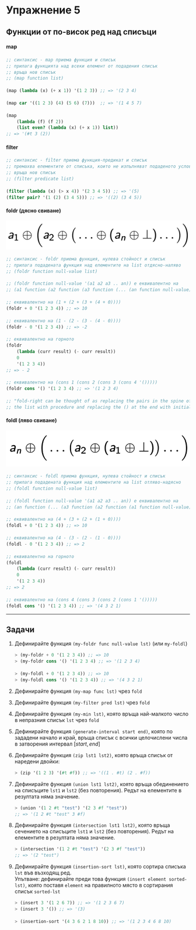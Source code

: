 # Упражнение 5

## Функции от по-висок ред над списъци

#### map

```scheme
;; синтаксис - map приема функция и списък
;; прилага функцията над всеки елемент от подадения списък
;; връща нов списък
;; (map function list)

(map (lambda (x) (+ x 1)) '(1 2 3)) ;; => '(2 3 4)

(map car '((1 2 3) (4) (5 6) (7)))  ;; => '(1 4 5 7)

(map
    (lambda (f) (f 2))
    (list even? (lambda (x) (+ x 1)) list))
;; => '(#t 3 (2))
```

#### filter

```scheme
;; синтаксис - filter приема функция-предикат и списък
;; премахва елементите от списъка, които не изпълняват подаденото условие
;; връща нов списък
;; (filter predicate list)

(filter (lambda (x) (> x 4)) '(2 3 4 5)) ;; => '(5)
(filter pair? '(1 (2) (3 4 5))) ;; => '((2) (3 4 5))
```

#### foldr (дясно свиване)

![foldr](./foldr.png)

```scheme
;; синтаксис - foldr приема функция, нулева стойност и списък
;; прилага подадената функция над елементите на list отдясно-наляво
;; (foldr function null-value list)

;; (foldr function null-value '(a1 a2 a3 .. an)) е еквивалентно на
;; (a1 function (a2 function (a3 function (... (an function null-value)))))

;; еквивалентно на (1 + (2 + (3 + (4 + 0))))
(foldr + 0 '(1 2 3 4)) ;; => 10

;; еквивалентно на (1 - (2 - (3 - (4 - 0))))
(foldr - 0 '(1 2 3 4)) ;; => -2

;; еквивалентно на горното
(foldr
    (lambda (curr result) (- curr result))
    0
    '(1 2 3 4))
;; => - 2

;; еквивалентно на (cons 1 (cons 2 (cons 3 (cons 4 '()))))
(foldr cons '() '(1 2 3 4) ;; => '(1 2 3 4)

;; "fold-right can be thought of as replacing the pairs in the spine of  
;; the list with procedure and replacing the () at the end with initial"
```

#### foldl (ляво свиване)

![foldl](./foldl-racket.png)

```scheme
;; синтаксис - foldl приема функция, нулева стойност и списък
;; прилага подадената функция над елементите на list отляво-надясно
;; (foldl function null-value list)

;; (foldl function null-value '(a1 a2 a3 .. an)) е еквивалентно на
;; (an function (... (a3 function (a2 function (a1 function null-value)))))

;; еквивалентно на (4 + (3 + (2 + (1 + 0))))
(foldl + 0 '(1 2 3 4)) ;; => 10

;; еквивалентно на (4 - (3 - (2 - (1 - 0))))
(foldl - 0 '(1 2 3 4)) ;; => 2

;; еквивалентно на горното
(foldl
    (lambda (curr result) (- curr result))
    0
    '(1 2 3 4))
;; => 2

;; еквивалентно на (cons 4 (cons 3 (cons 2 (cons 1 '()))))
(foldl cons '() '(1 2 3 4)) ;; => '(4 3 2 1)
```

---

## Задачи

1. Дефинирайте функция `(my-foldr func null-value lst)` (или `my-foldl`)

    ```scheme
    > (my-foldr + 0 '(1 2 3 4)) ;; => 10
    > (my-foldr cons '() '(1 2 3 4) ;; => '(1 2 3 4)

    > (my-foldl + 0 '(1 2 3 4)) ;; => 10
    > (my-foldl cons '() '(1 2 3 4)) ;; => '(4 3 2 1)
    ```

2. Дефинирайте функция `(my-map func lst)` чрез `fold`

3. Дефинирайте функция `(my-filter pred lst)` чрез `fold`

4. Дефинирайте функция `(my-min lst)`, която връща най-малкото число в непразния списък `lst` чрез `fold`

5. Дефинирайте функция `(generate-interval start end)`, която по зададени начало и край, връща списък с всички целочислени числа в затворения интервал $[start, end]$

6. Дефинирайте функция `(zip lst1 lst2)`, която връща списък от наредени двойки:

    ```scheme
    > (zip '(1 2 3) '(#t #f)) ;; => '((1 . #t) (2 . #f))
    ```

7. Дефинирайте функция `(union lst1 lst2)`, която връща обединението на списъците `lst1` и `lst2` (без повторения). Редът на елементите в резултата няма значение.

    ```scheme
    > (union '(1 2 #t "test") '(2 3 #f "test"))
    ;; => '(1 2 #t "test" 3 #f)
    ```

8. Дефинирайте функция `(intersection lst1 lst2)`, която връща сечението на списъците `lst1` и `lst2` (без повторения). Редът на елементите в резултата няма значение.
    
    ```scheme
    > (intersection '(1 2 #t "test") '(2 3 #f "test"))
    ;; => '(2 "test")
    ```

9. Дефинирайте функция `(insertion-sort lst)`, която сортира списъка `lst` във възходящ ред.  
Упътване: дефинирайте преди това функция `(insert element sorted-lst)`, която поставя `element` на правилното място в сортирания списък `sorted-lst`
    
    ```scheme
    > (insert 3 '(1 2 6 7)) ;; => '(1 2 3 6 7)
    > (insert 3 '()) ;; => '(3)
    
    > (insertion-sort '(4 3 6 2 1 8 10)) ;; => '(1 2 3 4 6 8 10)
    ```